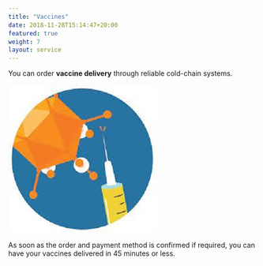 ```yaml
---
title: "Vaccines"
date: 2018-11-28T15:14:47+20:00
featured: true
weight: 7
layout: service
---
```


You can order **vaccine delivery** through reliable cold-chain systems.

![Vaccine Supply](/images/illustrations/vaccine.jpg)

As soon as the order and payment method is confirmed if required, you can have your vaccines delivered in 45 minutes or less. 




